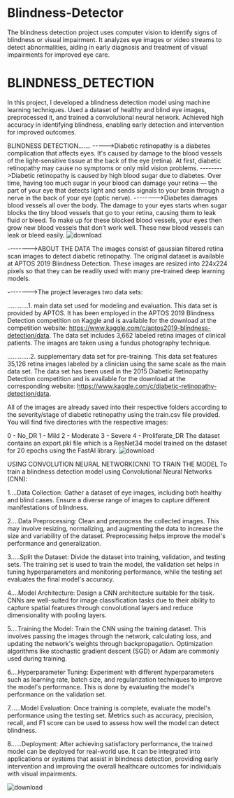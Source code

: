 # Blindness-Detector
The blindness detection project uses computer vision to identify signs of blindness or visual impairment. It analyzes eye images or video streams to detect abnormalities, aiding in early diagnosis and treatment of visual impairments for improved eye care.

# BLINDNESS_DETECTION
 In this project, I developed a blindness detection model using machine learning techniques. Used a dataset of healthy and blind eye images, preprocessed it, and trained a convolutional neural network. Achieved high accuracy in identifying blindness, enabling early detection and intervention for improved outcomes.


BLINDNESS DETECTION.......
----->Diabetic retinopathy is a diabetes complication that affects eyes. It's caused by damage to the blood vessels of the light-sensitive tissue at the back of the eye (retina). At first, diabetic retinopathy may cause no symptoms or only mild vision problems.
-------->Diabetic retinopathy is caused by high blood sugar due to diabetes. Over time, having too much sugar in your blood can damage your retina — the part of your eye that detects light and sends signals to your brain through a nerve in the back of your eye (optic nerve).
-------->Diabetes damages blood vessels all over the body. The damage to your eyes starts when sugar blocks the tiny blood vessels that go to your retina, causing them to leak fluid or bleed. To make up for these blocked blood vessels, your eyes then grow new blood vessels that don’t work well. These new blood vessels can leak or bleed easily.
![download](https://github.com/06RAVI06/BLINDNESS_DETECTION/assets/107626246/68e7e624-1e50-4422-8495-453887da13d3)



-------->ABOUT THE DATA
The images consist of gaussian filtered retina scan images to detect diabetic retinopathy. The original dataset is available at APTOS 2019 Blindness Detection. These images are resized into 224x224 pixels so that they can be readily used with many pre-trained deep learning models.

-------->The project leverages two data sets:

............1. main data set used for modeling and evaluation. This data set is provided by APTOS. It has been employed in the APTOS 2019 Blindness Detection competition on Kaggle and is available for the download at the competition website: https://www.kaggle.com/c/aptos2019-blindness-detection/data. The data set includes 3,662 labeled retina images of clinical patients. The images are taken using a fundus photography technique.

.............2. supplementary data set for pre-training. This data set features 35,126 retina images labeled by a clinician using the same scale as the main data set. The data set has been used in the 2015 Diabetic Retinopathy Detection competition and is available for the download at the corresponding website: https://www.kaggle.com/c/diabetic-retinopathy-detection/data.

All of the images are already saved into their respective folders according to the severity/stage of diabetic retinopathy using the train.csv file provided. You will find five directories with the respective images:

0 - No_DR
1 - Mild
2 - Moderate
3 - Severe
4 - Proliferate_DR
The dataset contains an export.pkl file which is a ResNet34 model trained on the dataset for 20 epochs using the FastAI library.
![download](https://github.com/06RAVI06/BLINDNESS_DETECTION/assets/107626246/e2b7fba1-0bac-4c64-9cd2-2d85b95aa67c)



USING CONVOLUTION NEURAL NETWORK(CNN) TO TRAIN THE MODEL
To train a blindness detection model using Convolutional Neural Networks (CNN):

1....Data Collection: Gather a dataset of eye images, including both healthy and blind cases. Ensure a diverse range of images to capture different manifestations of blindness.

2....Data Preprocessing: Clean and preprocess the collected images. This may involve resizing, normalizing, and augmenting the data to increase the size and variability of the dataset. Preprocessing helps improve the model's performance and generalization.

3.....Split the Dataset: Divide the dataset into training, validation, and testing sets. The training set is used to train the model, the validation set helps in tuning hyperparameters and monitoring performance, while the testing set evaluates the final model's accuracy.

4....Model Architecture: Design a CNN architecture suitable for the task. CNNs are well-suited for image classification tasks due to their ability to capture spatial features through convolutional layers and reduce dimensionality with pooling layers.

5....Training the Model: Train the CNN using the training dataset. This involves passing the images through the network, calculating loss, and updating the network's weights through backpropagation. Optimization algorithms like stochastic gradient descent (SGD) or Adam are commonly used during training.

6....Hyperparameter Tuning: Experiment with different hyperparameters such as learning rate, batch size, and regularization techniques to improve the model's performance. This is done by evaluating the model's performance on the validation set.

7......Model Evaluation: Once training is complete, evaluate the model's performance using the testing set. Metrics such as accuracy, precision, recall, and F1 score can be used to assess how well the model can detect blindness.

8......Deployment: After achieving satisfactory performance, the trained model can be deployed for real-world use. It can be integrated into applications or systems that assist in blindness detection, providing early intervention and improving the overall healthcare outcomes for individuals with visual impairments.

![download](https://github.com/06RAVI06/BLINDNESS_DETECTION/assets/107626246/610dcb2f-13da-4b75-af64-57cac4102f97)

